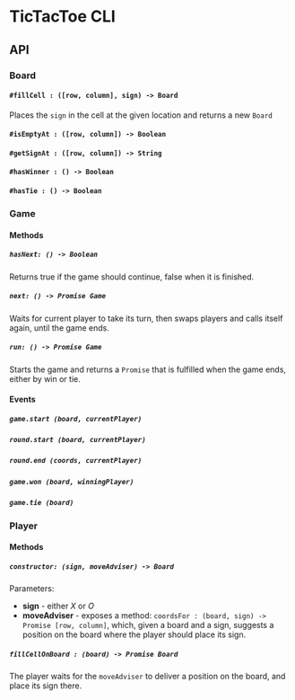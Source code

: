 # TicTacToe CLI

## API

### Board

#### `#fillCell : ([row, column], sign) -> Board`
Places the `sign` in the cell at the given location and returns a new `Board`

#### `#isEmptyAt : ([row, column]) -> Boolean`

#### `#getSignAt : ([row, column]) -> String`

#### `#hasWinner : () -> Boolean`

#### `#hasTie : () -> Boolean`

### Game

#### Methods

##### `hasNext: () -> Boolean`
Returns true if the game should continue, false when it is finished.

##### `next: () -> Promise Game`
Waits for current player to take its turn, then swaps players and calls itself again, until the game ends.

##### `run: () -> Promise Game`
Starts the game and returns a `Promise` that is fulfilled when the game ends, either by win or tie.

#### Events

##### `game.start (board, currentPlayer)`

##### `round.start (board, currentPlayer)`

##### `round.end (coords, currentPlayer)`

##### `game.won (board, winningPlayer)`

##### `game.tie (board)`

### Player
#### Methods

##### `constructor: (sign, moveAdviser) -> Board`
Parameters:
- __sign__ - either _X_ or _O_ 
- __moveAdviser__ - exposes a method: `coordsFor : (board, sign) -> Promise [row, column]`, which, given a board and a sign, suggests a position on the board where the player should place its sign.

##### `fillCellOnBoard : (board) -> Promise Board`
The player waits for the `moveAdviser` to deliver a position on the board, and place its sign there.